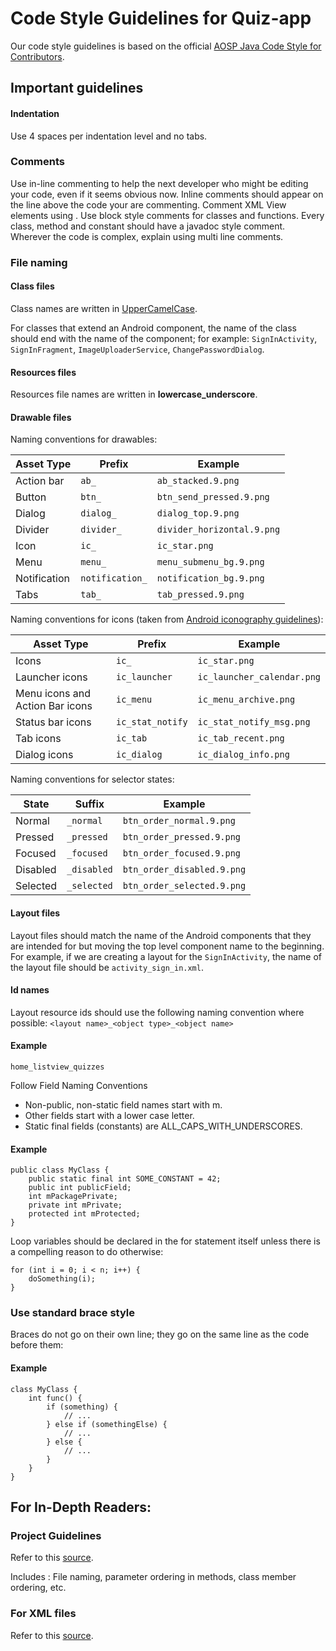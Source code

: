 # Code Style Guidelines for Quiz-app

Our code style guidelines is based on the official [AOSP Java Code Style for Contributors]( https://source.android.com/setup/contribute/code-style).

## Important guidelines

#### Indentation
Use 4 spaces per indentation level and no tabs.

### Comments
Use in-line commenting to help the next developer who might be editing your code, even if it seems obvious now. Inline comments should appear on the line above the code your are commenting. Comment XML View elements using <!-- Comment -->.
Use block style comments for classes and functions. Every class, method and constant should have a javadoc style comment. Wherever the code is complex, explain using multi line comments.

### File naming

#### Class files
Class names are written in [UpperCamelCase](http://en.wikipedia.org/wiki/CamelCase).

For classes that extend an Android component, the name of the class should end with the name of the component; for example: `SignInActivity`, `SignInFragment`, `ImageUploaderService`, `ChangePasswordDialog`.

#### Resources files

Resources file names are written in __lowercase_underscore__.

#### Drawable files

Naming conventions for drawables:


| Asset Type   | Prefix            |        Example               |
|--------------| ------------------|-----------------------------|
| Action bar   | `ab_`             | `ab_stacked.9.png`          |
| Button       | `btn_`             | `btn_send_pressed.9.png`    |
| Dialog       | `dialog_`         | `dialog_top.9.png`          |
| Divider      | `divider_`        | `divider_horizontal.9.png`  |
| Icon         | `ic_`              | `ic_star.png`               |
| Menu         | `menu_ `           | `menu_submenu_bg.9.png`     |
| Notification | `notification_`    | `notification_bg.9.png`     |
| Tabs         | `tab_`            | `tab_pressed.9.png`         |

Naming conventions for icons (taken from [Android iconography guidelines](http://developer.android.com/design/style/iconography.html)):

| Asset Type                      | Prefix             | Example                      |
| --------------------------------| ----------------   | ---------------------------- |
| Icons                           | `ic_`              | `ic_star.png`                |
| Launcher icons                  | `ic_launcher`      | `ic_launcher_calendar.png`   |
| Menu icons and Action Bar icons | `ic_menu`          | `ic_menu_archive.png`        |
| Status bar icons                | `ic_stat_notify`   | `ic_stat_notify_msg.png`     |
| Tab icons                       | `ic_tab`           | `ic_tab_recent.png`          |
| Dialog icons                    | `ic_dialog`        | `ic_dialog_info.png`         |

Naming conventions for selector states:

| State        | Suffix          | Example                     |
|--------------|-----------------|-----------------------------|
| Normal       | `_normal`       | `btn_order_normal.9.png`    |
| Pressed      | `_pressed`      | `btn_order_pressed.9.png`   |
| Focused      | `_focused`      | `btn_order_focused.9.png`   |
| Disabled     | `_disabled`     | `btn_order_disabled.9.png`  |
| Selected     | `_selected`     | `btn_order_selected.9.png`  |


#### Layout files

Layout files should match the name of the Android components that they are intended for but moving the top level component name to the beginning. For example, if we are creating a layout for the `SignInActivity`, the name of the layout file should be `activity_sign_in.xml`.

#### Id names
Layout resource ids should use the following naming convention where possible:
```<layout name>_<object type>_<object name>```

#### Example
```
home_listview_quizzes
```


Follow Field Naming Conventions
- Non-public, non-static field names start with m.
- Other fields start with a lower case letter.
- Static final fields (constants) are ALL_CAPS_WITH_UNDERSCORES.

#### Example
```
public class MyClass {
    public static final int SOME_CONSTANT = 42;
    public int publicField;
    int mPackagePrivate;
    private int mPrivate;
    protected int mProtected;
}
```

Loop variables should be declared in the for statement itself unless there is a compelling reason to do otherwise:
```
for (int i = 0; i < n; i++) {
    doSomething(i);
}
```

### Use standard brace style
Braces do not go on their own line; they go on the same line as the code before them:

#### Example
```
class MyClass {
    int func() {
        if (something) {
            // ...
        } else if (somethingElse) {
            // ...
        } else {
            // ...
        }
    }
}
```
## For In-Depth Readers:

### Project Guidelines

Refer to this [source](https://github.com/ribot/android-guidelines/blob/master/project_and_code_guidelines.md).

Includes : File naming, parameter ordering in methods, class member ordering, etc.

### For XML files

Refer to this [source](https://jeroenmols.com/blog/2016/03/07/resourcenaming/).

